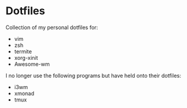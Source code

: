 # Dotfiles
Collection of my personal dotfiles for:
* vim
* zsh
* termite
* xorg-xinit
* Awesome-wm

I no longer use the following programs but have held onto their dotfiles:
* i3wm
* xmonad
* tmux
